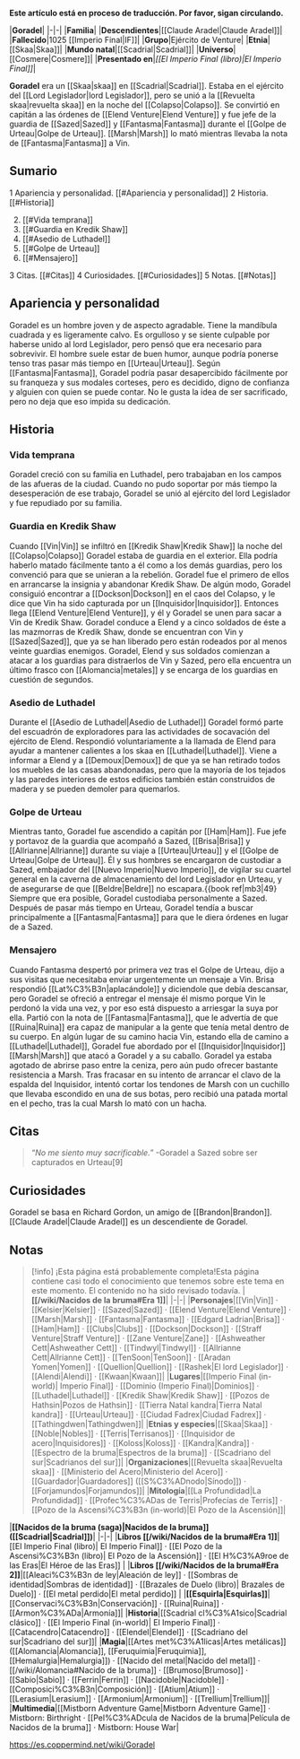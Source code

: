 **Este artículo está en proceso de traducción. Por favor, sigan circulando.**


|**Goradel**|
|-|-|
|**Familia**|
|**Descendientes**|[[Claude Aradel\|Claude Aradel]]|
|**Fallecido**|1025 [[Imperio Final\|IF]]|
|**Grupo**|Ejército de Venture|
|**Etnia**|[[Skaa\|Skaa]]|
|**Mundo natal**|[[Scadrial\|Scadrial]]|
|**Universo**|[[Cosmere\|Cosmere]]|
|**Presentado en**|*[[El Imperio Final (libro)\|El Imperio Final]]*|

**Goradel** era un [[Skaa\|skaa]] en [[Scadrial\|Scadrial]]. Estaba en el ejército del [[Lord Legislador\|lord Legislador]], pero se unió a la [[Revuelta skaa\|revuelta skaa]] en la noche del [[Colapso\|Colapso]]. Se convirtió en capitán a las órdenes de [[Elend Venture\|Elend Venture]] y fue jefe de la guardia de [[Sazed\|Sazed]] y [[Fantasma\|Fantasma]] durante el [[Golpe de Urteau\|Golpe de Urteau]]. [[Marsh\|Marsh]] lo mató mientras llevaba la nota de [[Fantasma\|Fantasma]] a Vin.

## Sumario

1 Apariencia y personalidad. [[#Apariencia y personalidad]] 
2 Historia. [[#Historia]] 

2. [[#Vida temprana]] 
2. [[#Guardia en Kredik Shaw]] 
2. [[#Asedio de Luthadel]] 
2. [[#Golpe de Urteau]] 
2. [[#Mensajero]] 


3 Citas. [[#Citas]] 
4 Curiosidades. [[#Curiosidades]] 
5 Notas. [[#Notas]] 


## Apariencia y personalidad
Goradel es un hombre joven y de aspecto agradable. Tiene la mandíbula cuadrada y es ligeramente calvo.
Es orgulloso y se siente culpable por haberse unido al lord Legislador, pero pensó que era necesario para sobrevivir.
El hombre suele estar de buen humor, aunque podría ponerse tenso tras pasar más tiempo en [[Urteau\|Urteau]].
Según [[Fantasma\|Fantasma]], Goradel podría pasar desapercibido fácilmente por su franqueza y sus modales corteses, pero es decidido, digno de confianza y alguien con quien se puede contar. No le gusta la idea de ser sacrificado, pero no deja que eso impida su dedicación.

## Historia
### Vida temprana
Goradel creció con su familia en Luthadel, pero trabajaban en los campos de las afueras de la ciudad. Cuando no pudo soportar por más tiempo la desesperación de ese trabajo, Goradel se unió al ejército del lord Legislador y fue repudiado por su familia.

### Guardia en Kredik Shaw
Cuando [[Vin\|Vin]] se infiltró en [[Kredik Shaw\|Kredik Shaw]] la noche del [[Colapso\|Colapso]] Goradel estaba de guardia en el exterior. Ella podría haberlo matado fácilmente tanto a él como a los demás guardias, pero los convenció para que se unieran a la rebelión. Goradel fue el primero de ellos en arrancarse la insignia y abandonar Kredik Shaw.
De algún modo, Goradel consiguió encontrar a [[Dockson\|Dockson]] en el caos del Colapso, y le dice que Vin ha sido capturada por un [[Inquisidor\|Inquisidor]]. Entonces llega [[Elend Venture\|Elend Venture]], y él y Goradel se unen para sacar a Vin de Kredik Shaw.
Goradel conduce a Elend y a cinco soldados de éste a las mazmorras de Kredik Shaw, donde se encuentran con Vin y [[Sazed\|Sazed]], que ya se han liberado pero están rodeados por al menos veinte guardias enemigos. Goradel, Elend y sus soldados comienzan a atacar a los guardias para distraerlos de Vin y Sazed, pero ella encuentra un último frasco con [[Alomancia\|metales]] y se encarga de los guardias en cuestión de segundos.

### Asedio de Luthadel
Durante el [[Asedio de Luthadel\|Asedio de Luthadel]] Goradel formó parte del escuadrón de exploradores para las actividades de socavación del ejército de Elend. Respondió voluntariamente a la llamada de Elend para ayudar a mantener calientes a los skaa en [[Luthadel\|Luthadel]]. Viene a informar a Elend y a [[Demoux\|Demoux]] de que ya se han retirado todos los muebles de las casas abandonadas, pero que la mayoría de los tejados y las paredes interiores de estos edificios también están construidos de madera y se pueden demoler para quemarlos.

### Golpe de Urteau
Mientras tanto, Goradel fue ascendido a capitán por [[Ham\|Ham]]. Fue jefe y portavoz de la guardia que acompañó a Sazed, [[Brisa\|Brisa]] y [[Allrianne\|Allrianne]] durante su viaje a [[Urteau\|Urteau]] y el [[Golpe de Urteau\|Golpe de Urteau]]. Él y sus hombres se encargaron de custodiar a Sazed, embajador del [[Nuevo Imperio\|Nuevo Imperio]], de vigilar su cuartel general en la caverna de almacenamiento del lord Legislador en Urteau, y de asegurarse de que [[Beldre\|Beldre]] no escapara.{{book ref|mb3|49} Siempre que era posible, Goradel custodiaba personalmente a Sazed. Después de pasar más tiempo en Urteau, Goradel tendía a buscar principalmente a [[Fantasma\|Fantasma]] para que le diera órdenes en lugar de a Sazed.

### Mensajero
Cuando Fantasma despertó por primera vez tras el Golpe de Urteau, dijo a sus visitas que necesitaba enviar urgentemente un mensaje a Vin. Brisa respondió [[Lat%C3%B3n\|aplacándole]] y diciendole que debía descansar, pero Goradel se ofreció a entregar el mensaje él mismo porque Vin le perdonó la vida una vez, y por eso está dispuesto a arriesgar la suya por ella. Partió con la nota de [[Fantasma\|Fantasma]], que le advertía de que [[Ruina\|Ruina]] era capaz de manipular a la gente que tenía metal dentro de su cuerpo.
En algún lugar de su camino hacia Vin, estando ella de camino a [[Luthadel\|Luthadel]], Goradel fue abordado por el [[Inquisidor\|Inquisidor]] [[Marsh\|Marsh]] que atacó a Goradel y a su caballo. Goradel ya estaba agotado de abrirse paso entre la ceniza, pero aún pudo ofrecer bastante resistencia a Marsh. Tras fracasar en su intento de arrancar el clavo de la espalda del Inquisidor, intentó cortar los tendones de Marsh con un cuchillo que llevaba escondido en una de sus botas, pero recibió una patada mortal en el pecho, tras la cual Marsh lo mató con un hacha. 

## Citas
>“*No me siento muy sacrificable.*”
\-Goradel a Sazed sobre ser capturados en Urteau[9]


## Curiosidades
Goradel se basa en Richard Gordon, un amigo de [[Brandon\|Brandon]].
[[Claude Aradel\|Claude Aradel]] es un descendiente de Goradel.
## Notas



> [!info] ¡Esta página está probablemente completa!Esta página contiene casi todo el conocimiento que tenemos sobre este tema en este momento.
El contenido no ha sido revisado todavía.
|**[[/wiki/Nacidos de la bruma#Era 1]]**|
|-|-|
|**Personajes**|[[Vin\|Vin]] · [[Kelsier\|Kelsier]] · [[Sazed\|Sazed]] · [[Elend Venture\|Elend Venture]] · [[Marsh\|Marsh]] · [[Fantasma\|Fantasma]] · [[Edgard Ladrian\|Brisa]] · [[Ham\|Ham]] · [[Clubs\|Clubs]] · [[Dockson\|Dockson]] · [[Straff Venture\|Straff Venture]] · [[Zane Venture\|Zane]] · [[Ashweather Cett\|Ashweather Cett]] · [[Tindwyl\|Tindwyl]] · [[Allrianne Cett\|Allrianne Cett]] · [[TenSoon\|TenSoon]] · [[Aradan Yomen\|Yomen]] · [[Quellion\|Quellion]] · [[Rashek\|El lord Legislador]] · [[Alendi\|Alendi]] · [[Kwaan\|Kwaan]]|
|**Lugares**|[[Imperio Final (in-world)\| Imperio Final]] · [[Dominio (Imperio Final)\|Dominios]] · [[Luthadel\|Luthadel]] · [[Kredik Shaw\|Kredik Shaw]] · [[Pozos de Hathsin\|Pozos de Hathsin]] · [[Tierra Natal kandra\|Tierra Natal kandra]] · [[Urteau\|Urteau]] · [[Ciudad Fadrex\|Ciudad Fadrex]] · [[Tathingdwen\|Tathingdwen]]|
|**Etnias y especies**|[[Skaa\|Skaa]] · [[Noble\|Nobles]] · [[Terris\|Terrisanos]] · [[Inquisidor de acero\|Inquisidores]] · [[Koloss\|Koloss]] · [[Kandra\|Kandra]] · [[Espectro de la bruma\|Espectros de la bruma]] · [[Scadriano del sur\|Scadrianos del sur]]|
|**Organizaciones**|[[Revuelta skaa\|Revuelta skaa]] · [[Ministerio del Acero\|Ministerio del Acero]] · [[Guardador\|Guardadores]] ([[S%C3%ADnodo\|Sínodo]]) · [[Forjamundos\|Forjamundos]]|
|**Mitología**|[[La Profundidad\|La Profundidad]] · [[Profec%C3%ADas de Terris\|Profecías de Terris]] · [[Pozo de la Ascensi%C3%B3n (in-world)\|El Pozo de la Ascensión]]|

|**[[Nacidos de la bruma (saga)\|Nacidos de la bruma]] ([[Scadrial\|Scadrial]])**|
|-|-|
|**Libros [[/wiki/Nacidos de la bruma#Era 1]]**|[[El Imperio Final (libro)\| El Imperio Final]] · [[El Pozo de la Ascensi%C3%B3n (libro)\| El Pozo de la Ascensión]] · [[El H%C3%A9roe de las Eras\|El Héroe de las Eras]] |
|**Libros [[/wiki/Nacidos de la bruma#Era 2]]**|[[Aleaci%C3%B3n de ley\|Aleación de ley]] · [[Sombras de identidad\|Sombras de identidad]] · [[Brazales de Duelo (libro)\| Brazales de Duelo]] · [[El metal perdido\|El metal perdido]]  |
|**[[Esquirla\|Esquirlas]]**|[[Conservaci%C3%B3n\|Conservación]] · [[Ruina\|Ruina]] · [[Armon%C3%ADa\|Armonía]]|
|**Historia**|[[Scadrial cl%C3%A1sico\|Scadrial clásico]] · [[El Imperio Final (in-world)\| El Imperio Final]] · [[Catacendro\|Catacendro]] · [[Elendel\|Elendel]] · [[Scadriano del sur\|Scadriano del sur]]|
|**Magia**|[[Artes met%C3%A1licas\|Artes metálicas]] ([[Alomancia\|Alomancia]], [[Feruquimia\|Feruquimia]], [[Hemalurgia\|Hemalurgia]]) · [[Nacido del metal\|Nacido del metal]] · [[/wiki/Alomancia#Nacido de la bruma]] · [[Brumoso\|Brumoso]] · [[Sabio\|Sabio]] · [[Ferrin\|Ferrin]] · [[Nacidoble\|Nacidoble]] · [[Composici%C3%B3n\|Composición]] · [[Atium\|Atium]] · [[Lerasium\|Lerasium]] · [[Armonium\|Armonium]] · [[Trellium\|Trellium]]|
|**Multimedia**|[[Mistborn Adventure Game\|Mistborn Adventure Game‎‎]] · Mistborn: Birthright · [[Pel%C3%ADcula de Nacidos de la bruma\|Película de Nacidos de la bruma]] · Mistborn: House War|



https://es.coppermind.net/wiki/Goradel